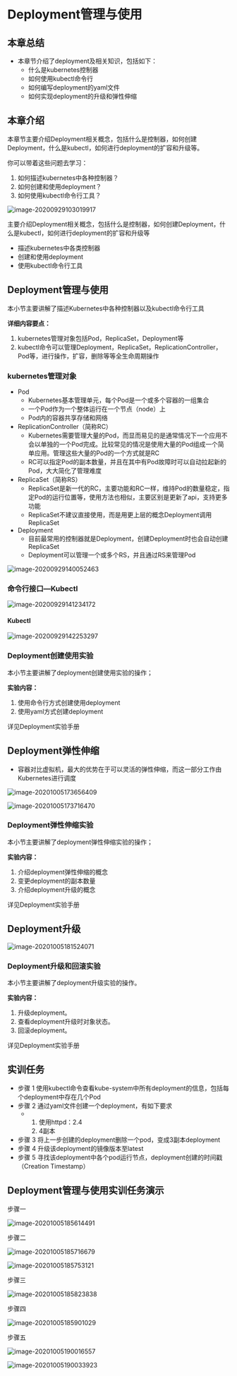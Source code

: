# Deployment管理与使用

## 本章总结

- 本章节介绍了deployment及相关知识，包括如下：
  - 什么是kubernetes控制器
  - 如何使用kubectl命令行
  - 如何编写deployment的yaml文件
  - 如何实现deployment的升级和弹性伸缩

## 本章介绍

本章节主要介绍Deployment相关概念，包括什么是控制器，如何创建Deployment，什么是kubectl，如何进行deployment的扩容和升级等。

你可以带着这些问题去学习：

1. 如何描述kubernetes中各种控制器？
2. 如何创建和使用deployment？
3. 如何使用kubectl命令行工具？

![image-20200929103019917](./Deployment管理与使用.assets/image-20200929103019917.png)



主要介绍Deployment相关概念，包括什么是控制器，如何创建Deployment，什么是kubectl，如何进行deployment的扩容和升级等

- 描述kubernetes中各类控制器
- 创建和使用deployment
- 使用kubectl命令行工具

## Deployment管理与使用

本小节主要讲解了描述Kubernetes中各种控制器以及kubectl命令行工具

**详细内容要点：**

1. kubernetes管理对象包括Pod，ReplicaSet，Deployment等
2. kubectl命令可以管理Deployment，ReplicaSet，ReplicationController，Pod等，进行操作，扩容，删除等等全生命周期操作

### kubernetes管理对象

- Pod
  - Kubernetes基本管理单元，每个Pod是一个或多个容器的一组集合
  - 一个Pod作为一个整体运行在一个节点（node）上
  - Pod内的容器共享存储和网络
- ReplicationController（简称RC）
  - Kubernetes需要管理大量的Pod，而显而易见的是通常情况下一个应用不会以单独的一个Pod完成。比较常见的情况是使用大量的Pod组成一个简单应用。管理这些大量的Pod的一个方式就是RC
  - RC可以指定Pod的副本数量，并且在其中有Pod故障时可以自动拉起新的Pod，大大简化了管理难度
- ReplicaSet（简称RS）
  - ReplicaSet是新一代的RC，主要功能和RC一样，维持Pod的数量稳定，指定Pod的运行位置等，使用方法也相似，主要区别是更新了api，支持更多功能
  - ReplicaSet不建议直接使用，而是用更上层的概念Deployment调用ReplicaSet
- Deployment
  - 目前最常用的控制器就是Deployment，创建Deployment时也会自动创建ReplicaSet
  - Deployment可以管理一个或多个RS，并且通过RS来管理Pod

![image-20200929140052463](./Deployment管理与使用.assets/image-20200929140052463.png)

### 命令行接口—Kubectl

![image-20200929141234172](./Deployment管理与使用.assets/image-20200929141234172.png)

#### Kubectl

![image-20200929142253297](./Deployment管理与使用.assets/image-20200929142253297.png)

### Deployment创建使用实验

本小节主要讲解了deployment创建使用实验的操作；

**实验内容：**

1. 使用命令行方式创建使用deployment
2. 使用yaml方式创建deployment

详见Deployment实验手册

## Deployment弹性伸缩

- 容器对比虚拟机，最大的优势在于可以灵活的弹性伸缩，而这一部分工作由Kubernetes进行调度 

![image-20201005173656409](./Deployment管理与使用.assets/image-20201005173656409.png)

![image-20201005173716470](./Deployment管理与使用.assets/image-20201005173716470.png)

### Deployment弹性伸缩实验

本小节主要讲解了deployment弹性伸缩实验的操作；

**实验内容：**

1. 介绍deployment弹性伸缩的概念
2. 变更deployment的副本数量
3. 介绍deployment升级的概念

详见Deployment实验手册

##  Deployment升级

![image-20201005181524071](./Deployment管理与使用.assets/image-20201005181524071.png)

### Deployment升级和回滚实验

本小节主要讲解了deployment升级实验的操作。

**实验内容：**

1. 升级deployment。
2. 查看deployment升级时对象状态。
3. 回滚deployment。

详见Deployment实验手册

## 实训任务

- 步骤 1    使用kubectl命令查看kube-system中所有deployment的信息，包括每个deployment中存在几个Pod
- 步骤 2    通过yaml文件创建一个deployment，有如下要求
  - 1. 使用httpd：2.4
    2. 4副本
- 步骤 3    将上一步创建的deployment删除一个pod，变成3副本deployment
- 步骤 4    升级该deployment的镜像版本至latest
- 步骤 5    寻找该deployment中各个pod运行节点，deployment创建的时间戳（Creation Timestamp）

## Deployment管理与使用实训任务演示

步骤一

![image-20201005185614491](./Deployment管理与使用.assets/image-20201005185614491.png)

步骤二 

![image-20201005185716679](./Deployment管理与使用.assets/image-20201005185716679.png)

![image-20201005185753121](./Deployment管理与使用.assets/image-20201005185753121.png)

步骤三 

![image-20201005185823838](./Deployment管理与使用.assets/image-20201005185823838.png)

步骤四

![image-20201005185901029](./Deployment管理与使用.assets/image-20201005185901029.png)

步骤五

![image-20201005190016557](./Deployment管理与使用.assets/image-20201005190016557.png)

![image-20201005190033923](./Deployment管理与使用.assets/image-20201005190033923.png)